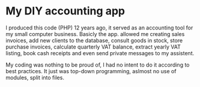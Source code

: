 # My DIY accounting app

I produced this code (PHP) 12 years ago, it served as an accounting tool for my small computer business. 
Basicly the app. allowed me creating sales invoices, add new clients to the database, consult goods in stock, store purchase invoices, calculate quarterly VAT balance, extract yearly VAT listing, book cash receipts and even send private messages to my assistent.

My coding was nothing to be proud of, I had no intent to do it according to best practices. It just was top-down programming, aslmost no use of modules, split into files.
